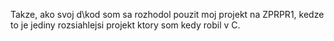 Takze, ako svoj d\kod som sa rozhodol pouzit moj projekt na ZPRPR1, kedze to je jediny rozsiahlejsi projekt ktory som kedy robil v C. 

